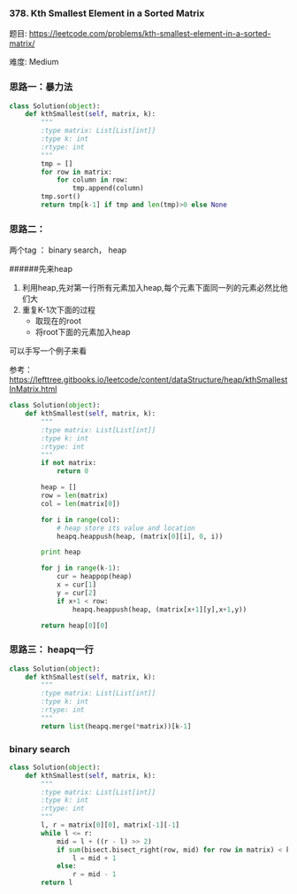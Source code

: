 ### 378. Kth Smallest Element in a Sorted Matrix



题目:
<https://leetcode.com/problems/kth-smallest-element-in-a-sorted-matrix/>


难度:
Medium



### 思路一：暴力法

```python
class Solution(object):
    def kthSmallest(self, matrix, k):
        """
        :type matrix: List[List[int]]
        :type k: int
        :rtype: int
        """
        tmp = []
        for row in matrix:
            for column in row:
                tmp.append(column)
        tmp.sort()
        return tmp[k-1] if tmp and len(tmp)>0 else None
```
### 思路二：
两个tag ： binary search， heap

######先来heap

1. 利用heap,先对第一行所有元素加入heap,每个元素下面同一列的元素必然比他们大
2. 重复K-1次下面的过程
	- 取现在的root
	- 将root下面的元素加入heap
	
可以手写一个例子来看

参考：
<https://lefttree.gitbooks.io/leetcode/content/dataStructure/heap/kthSmallestInMatrix.html>
	
```python
class Solution(object):
    def kthSmallest(self, matrix, k):
        """
        :type matrix: List[List[int]]
        :type k: int
        :rtype: int
        """
        if not matrix:
        	return 0

        heap = []
        row = len(matrix)
        col = len(matrix[0])

        for i in range(col):
        	# heap store its value and location
        	heapq.heappush(heap, (matrix[0][i], 0, i))

        print heap

        for j in range(k-1):
        	cur = heappop(heap)
        	x = cur[1]
        	y = cur[2]
        	if x+1 < row:
        		heapq.heappush(heap, (matrix[x+1][y],x+1,y))

        return heap[0][0]
```

### 思路三： heapq一行

```python
class Solution(object):
    def kthSmallest(self, matrix, k):
        """
        :type matrix: List[List[int]]
        :type k: int
        :rtype: int
        """
        return list(heapq.merge(*matrix))[k-1]
```

### binary search
```python
class Solution(object):
    def kthSmallest(self, matrix, k):
        """
        :type matrix: List[List[int]]
        :type k: int
        :rtype: int
        """
        l, r = matrix[0][0], matrix[-1][-1]
        while l <= r:
            mid = l + ((r - l) >> 2)
            if sum(bisect.bisect_right(row, mid) for row in matrix) < k:
                l = mid + 1
            else:
                r = mid - 1
        return l
```
